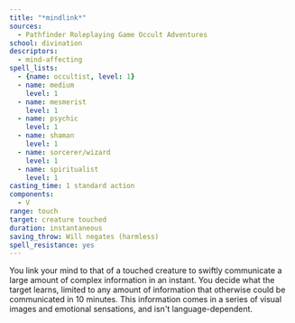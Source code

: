 ```yaml
---
title: "*mindlink*"
sources:
  - Pathfinder Roleplaying Game Occult Adventures
school: divination
descriptors:
  - mind-affecting
spell_lists:
  - {name: occultist, level: 1}
  - name: medium
    level: 1
  - name: mesmerist
    level: 1
  - name: psychic
    level: 1
  - name: shaman
    level: 1
  - name: sorcerer/wizard
    level: 1
  - name: spiritualist
    level: 1
casting_time: 1 standard action
components:
  - V
range: touch
target: creature touched
duration: instantaneous
saving_throw: Will negates (harmless)
spell_resistance: yes
---
```


You link your mind to that of a touched creature to swiftly communicate a large amount of complex information in an instant. You decide what the target learns, limited to any amount of information that otherwise could be communicated in 10 minutes. This information comes in a series of visual images and emotional sensations, and isn't language-dependent.
